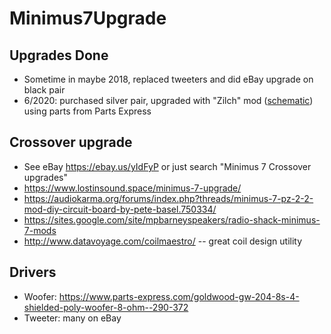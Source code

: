# Minimus7Upgrade

## Upgrades Done

 * Sometime in maybe 2018, replaced tweeters and did eBay upgrade on black pair
 * 6/2020:  purchased silver pair, upgraded with "Zilch" mod ([schematic](http://edf.bu.edu/svn/edf/EricHome/TubeAmp/Speakers/M7-PZ-2.2-mod.jpg)) using parts from Parts Express

## Crossover upgrade

 * See eBay https://ebay.us/yIdFyP or just search "Minimus 7 Crossover upgrades"
 * https://www.lostinsound.space/minimus-7-upgrade/
 * https://audiokarma.org/forums/index.php?threads/minimus-7-pz-2-2-mod-diy-circuit-board-by-pete-basel.750334/
 * https://sites.google.com/site/mpbarneyspeakers/radio-shack-minimus-7-mods
 * http://www.datavoyage.com/coilmaestro/ -- great coil design utility

## Drivers

 * Woofer:  https://www.parts-express.com/goldwood-gw-204-8s-4-shielded-poly-woofer-8-ohm--290-372
 * Tweeter:  many on eBay

